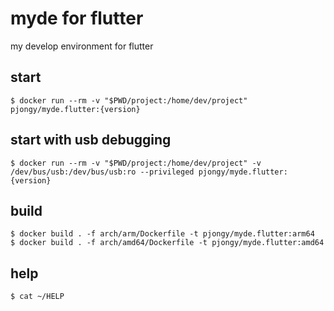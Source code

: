 # myde for flutter

my develop environment for flutter

## start
```
$ docker run --rm -v "$PWD/project:/home/dev/project" pjongy/myde.flutter:{version}
```

## start with usb debugging
```
$ docker run --rm -v "$PWD/project:/home/dev/project" -v /dev/bus/usb:/dev/bus/usb:ro --privileged pjongy/myde.flutter:{version}
```

## build
```
$ docker build . -f arch/arm/Dockerfile -t pjongy/myde.flutter:arm64
$ docker build . -f arch/amd64/Dockerfile -t pjongy/myde.flutter:amd64
```

## help
```
$ cat ~/HELP
```

